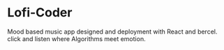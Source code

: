 # Lofi-Coder
Mood based music app designed and deployment with React and bercel. click and listen where Algorithms meet emotion.

